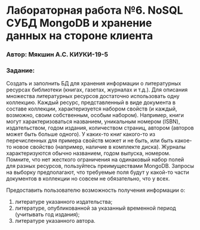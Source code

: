 
# Лабораторная работа №6. NoSQL СУБД MongoDB и хранение данных на стороне клиента

### Автор: Мякшин А.С. КИУКИ-19-5 
### Задание:

Создать и заполнить БД для хранения информации о литературных ресурсах 
библиотеки (книгах, газетах, журналах и т.д.). Для описания множества 
литературных ресурсов достаточно использовать одну коллекцию. Каждый 
ресурс, представленный в виде документа в составе коллекции, характеризуется 
набором свойств (и каждый, возможно, своим собственным, особым набором). 
Например, книги могут характеризоваться названием, уникальным номером (ISBN),
издательством, годом издания, количеством страниц, автором (авторов может 
быть больше одного). У каких-то книг какого-то из перечисленных для примера
свойств может и не быть, или быть какое-то новое свойство (например, наличие
в комплекте диска). Журналы характеризуются обычно названием, годом выпуска,
номером. Помните, что нет жесткого ограничения на одинаковый набор полей для
разных ресурсов, пользуйтесь преимуществами MongoDB. Запросы на выборку 
предполагают, что требуемые поля будут у какой-то части документов в коллекции
но совсем не обязательно, что у всех.

Предоставить пользователю возможность получения информации о:
1. литературе указанного издательства;
2. литературе, опубликованной за указанный временной период (учитывать год издания);
3. литературе указанного автора.
